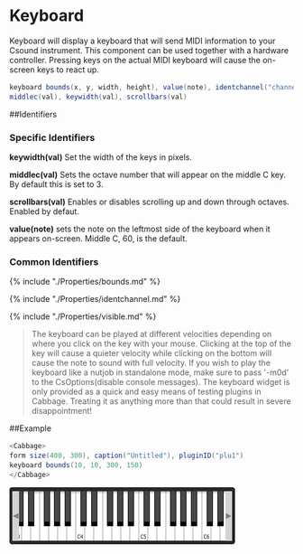 # Keyboard

Keyboard will display a keyboard that will send MIDI information to your Csound instrument. This component can be used together with a hardware controller. Pressing keys on the actual MIDI keyboard will cause the on-screen keys to react up. 

```csharp
keyboard bounds(x, y, width, height), value(note), identchannel("channel"), visible(val), \ 
middlec(val), keywidth(val), scrollbars(val)
```

##Identifiers

### Specific Identifiers

**keywidth(val)** Set the width of the keys in pixels.

**middlec(val)** Sets the octave number that will appear on the middle C key. By default this is set to 3.  

**scrollbars(val)** Enables or disables scrolling up and down through octaves. Enabled by defaut. 

**value(note)** sets the note on the leftmost side of the keyboard when it appears on-screen. Middle C, 60, is the default. 

### Common Identifiers

{% include "./Properties/bounds.md" %} 

{% include "./Properties/identchannel.md" %} 

{% include "./Properties/visible.md" %} 


<!--(End of identifiers)/-->

>The keyboard can be played at different velocities depending on where you click on the key with your mouse. Clicking at the top of the key will cause a quieter velocity while clicking on the bottom will cause the note to sound with full velocity. If you wish to play the keyboard like a nutjob in standalone mode, make sure to pass '-m0d' to the CsOptions(disable console messages). The keyboard widget is only provided as a quick and easy means of testing plugins in Cabbage. Treating it as anything more than that could result in severe disappointment!  

##Example
```csharp
<Cabbage>
form size(400, 300), caption("Untitled"), pluginID("plu1")
keyboard bounds(10, 10, 300, 150)
</Cabbage>
```
<!--(End of syntax)/-->
![](../images/keyboardExample.png)